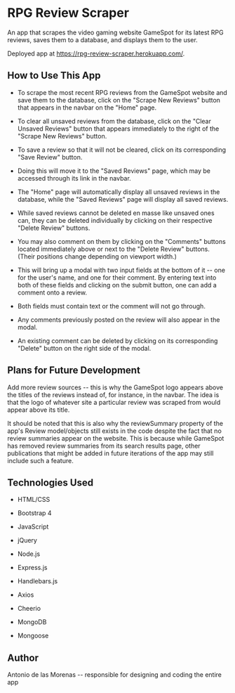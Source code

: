 # RPG Review Scraper

An app that scrapes the video gaming website GameSpot for its latest RPG reviews, saves them to a database, and displays them to the user.

Deployed app at https://rpg-review-scraper.herokuapp.com/.

## How to Use This App

* To scrape the most recent RPG reviews from the GameSpot website and save them to the database, click on the "Scrape New Reviews" button that appears in the navbar on the "Home" page.

* To clear all unsaved reviews from the database, click on the "Clear Unsaved Reviews" button that appears immediately to the right of the "Scrape New Reviews" button.

* To save a review so that it will not be cleared, click on its corresponding "Save Review" button.

* Doing this will move it to the "Saved Reviews" page, which may be accessed through its link in the navbar.

* The "Home" page will automatically display all unsaved reviews in the database, while the "Saved Reviews" page will display all saved reviews.

* While saved reviews cannot be deleted en masse like unsaved ones can, they can be deleted individually by clicking on their respective "Delete Review" buttons.

* You may also comment on them by clicking on the "Comments" buttons located immediately above or next to the "Delete Review" buttons. (Their positions change depending on viewport width.)

* This will bring up a modal with two input fields at the bottom of it -- one for the user's name, and one for their comment. By entering text into both of these fields and clicking on the submit button, one can add a comment onto a review.

* Both fields must contain text or the comment will not go through.

* Any comments previously posted on the review will also appear in the modal.

* An existing comment can be deleted by clicking on its corresponding "Delete" button on the right side of the modal.

## Plans for Future Development

Add more review sources -- this is why the GameSpot logo appears above the titles of the reviews instead of, for instance, in the navbar. The idea is that the logo of whatever site a particular review was scraped from would appear above its title.

It should be noted that this is also why the reviewSummary property of the app's Review model/objects still exists in the code despite the fact that no review summaries appear on the website. This is because while GameSpot has removed review summaries from its search results page, other publications that might be added in future iterations of the app may still include such a feature.

## Technologies Used

* HTML/CSS

* Bootstrap 4

* JavaScript

* jQuery

* Node.js

* Express.js

* Handlebars.js

* Axios

* Cheerio

* MongoDB

* Mongoose

## Author

Antonio de las Morenas -- responsible for designing and coding the entire app